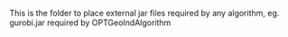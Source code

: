 This is the folder to place external jar files required by any algorithm, eg. gurobi.jar required by OPTGeoIndAlgorithm